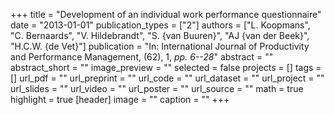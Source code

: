 +++
title = "Development of an individual work performance questionnaire"
date = "2013-01-01"
publication_types = ["2"]
authors = ["L. Koopmans", "C. Bernaards", "V. Hildebrandt", "S. {van Buuren}", "AJ {van der Beek}", "H.C.W. {de Vet}"]
publication = "In: International Journal of Productivity and Performance Management, (62), 1, _pp. 6--28_"
abstract = ""
abstract_short = ""
image_preview = ""
selected = false
projects = []
tags = []
url_pdf = ""
url_preprint = ""
url_code = ""
url_dataset = ""
url_project = ""
url_slides = ""
url_video = ""
url_poster = ""
url_source = ""
math = true
highlight = true
[header]
image = ""
caption = ""
+++

